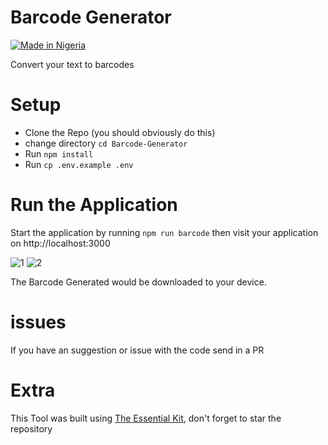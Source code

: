 # Barcode Generator
[![Made in Nigeria](https://img.shields.io/badge/made%20in-nigeria-008751.svg?style=flat-square)](https://github.com/acekyd/made-in-nigeria)

Convert your text to barcodes

# Setup
* Clone the Repo (you should obviously do this)
* change directory `cd Barcode-Generator`
* Run `npm install`
* Run `cp .env.example .env`

# Run the Application
Start the application by running `npm run barcode` then visit your application on http://localhost:3000

![1](http://res.cloudinary.com/ichtrojan/image/upload/v1517574338/Screen_Shot_2018-02-02_at_1.22.55_PM_f86mog.png)
![2](http://res.cloudinary.com/ichtrojan/image/upload/v1517574341/Screen_Shot_2018-02-02_at_1.23.04_PM_oke9w4.png)

The Barcode Generated would be downloaded to your device.

# issues
If you have an suggestion or issue with the code send in a PR

# Extra
This Tool was built using [The Essential Kit](https://github.com/ichtrojan/essential-kit), don't forget to star the repository
